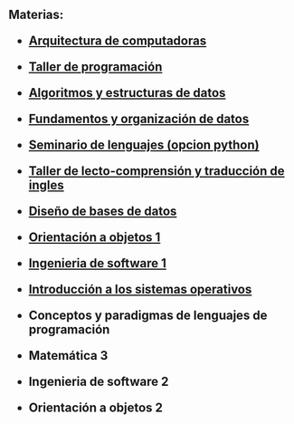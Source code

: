 <h2>Materias:
  <ul>
    <li><p><a href="https://github.com/biancaDefelipe/UNLP/tree/main/ARQUITECTURA">Arquitectura de computadoras</a></p>
    <li><p><a href="https://github.com/biancaDefelipe/UNLP/tree/main/TALLER%20DE%20PROGRAMACION">Taller de programación</a></p>
    <li><p><a href="https://github.com/biancaDefelipe/UNLP/tree/main/AyED">Algoritmos y estructuras de datos</a></p>
    <li><p><a href="https://github.com/biancaDefelipe/UNLP/tree/main/FOD">Fundamentos y organización de datos</a></p>
    <li><p><a href="https://github.com/biancaDefelipe/UNLP/tree/main/SEMINARIO%20DE%20LENGUAJES/unlpimage">Seminario de lenguajes (opcion python)</a></p>
    <li><p><a href="https://github.com/biancaDefelipe/UNLP/tree/main/INGLES">Taller de lecto-comprensión y traducción de ingles</a></p>
    <li><p><a href="https://github.com/biancaDefelipe/UNLP/tree/main/DBD">Diseño de bases de datos</a></p>
    <li><p><a href="https://github.com/biancaDefelipe/UNLP/tree/main/OO1">Orientación a objetos 1</a></p>
    <li><p><a href="https://github.com/biancaDefelipe/UNLP/tree/main/IS1">Ingenieria de software 1</a></p>
    <li><p><a href="https://github.com/biancaDefelipe/UNLP/tree/main/ISO">Introducción a los sistemas operativos</a></p>
    <li><p>Conceptos y paradigmas de lenguajes de programación</p>
    <li><p>Matemática 3</p>
    <li><p>Ingenieria de software 2</p>
    <li><p>Orientación a objetos 2</p>
  </ul>
</h2>
